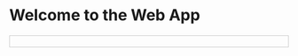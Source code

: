 <html lang="en">
  <head>
    <meta charset="utf-8">
    <meta name="viewport" content="width=device-width, initial-scale=1, shrink-to-fit=no">
    <script src="https://telegram.org/js/telegram-web-app.js"></script>
    <title>Telegram Web App</title>
  </head>
  <body>
    <h1>Welcome to the Web App</h1>
    <div id="debug" style="margin-top: 20px; padding: 10px; border: 1px solid #ccc;"></div>
    <script>
      let tg = window.Telegram.WebApp;
      // Функция для вывода сообщений на экран
      function logMessage(message) {
          const debugDiv = document.getElementById('debug');
          const paragraph = document.createElement('p');
          paragraph.textContent = message;
          debugDiv.appendChild(paragraph);
      }
      tg.ready();
      tg.expand();
      tg.MainButton.text = "Send Data";
      tg.MainButton.setText("Send Data");
      tg.MainButton.show();
      logMessage("Web App initialized.");
      logMessage(`Init Data: ${JSON.stringify(Telegram.WebApp.initDataUnsafe)}`);
      tg.MainButton.onClick(() => {
          logMessage("MainButton clicked!");
          const userData = {
              user_id: tg.initDataUnsafe.user.id,
              first_name: tg.initDataUnsafe.user.first_name,
          };
          logMessage(`Sending data to bot: ${JSON.stringify(userData)}`);
          tg.sendData(JSON.stringify(userData));
      });
    </script>
  </body>
</html>

